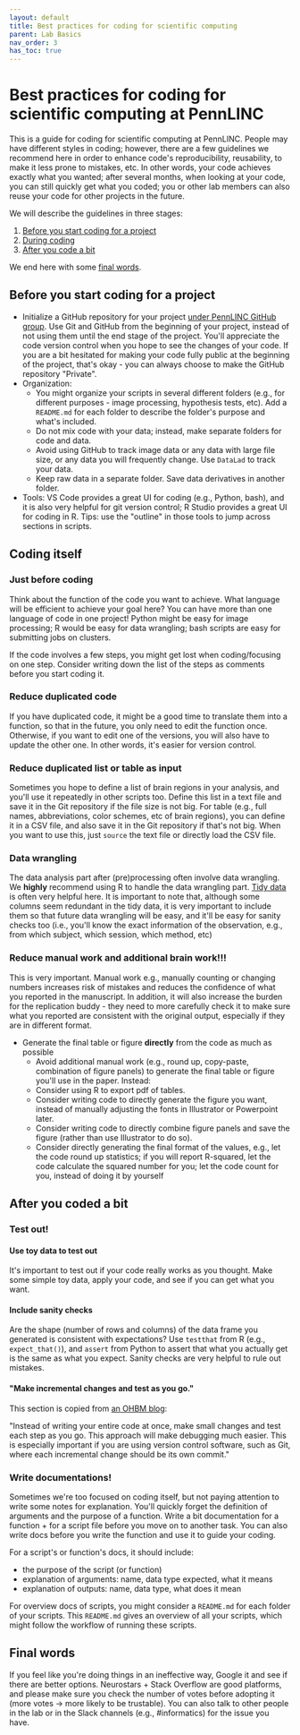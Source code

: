 ```yaml
---
layout: default
title: Best practices for coding for scientific computing
parent: Lab Basics
nav_order: 3
has_toc: true
---
```


# Best practices for coding for scientific computing at PennLINC

This is a guide for coding for scientific computing at PennLINC. People may have different styles
in coding; however, there are a few guidelines we recommend here in order to enhance code's reproducibility, reusability, to make it less prone to mistakes, etc. In other words, your 
code achieves exactly what you wanted; after several months, when looking at your code, you 
can still quickly get what you coded; you or other lab members can also reuse your code for other projects in the future.

We will describe the guidelines in three stages: 

1. [Before you start coding for a project](#before-you-start-coding-for-a-project)
2. [During coding](#coding-itself)
3. [After you code a bit](#after-you-coded-a-bit)

We end here with some [final words](#final-words).

## Before you start coding for a project

* Initialize a GitHub repository for your project [under PennLINC GitHub group](https://github.com/PennLINC). Use Git and GitHub from the beginning of your project, instead of not using them until the end stage of the project. You'll appreciate the code version control when you hope to see the changes of your code. If you are a bit hesitated for making your code fully public at the beginning of the project, that's okay - you can always choose to make the GitHub repository "Private".
* Organization:
  * You might organize your scripts in several different folders (e.g., for different purposes - image processing, hypothesis tests, etc). Add a `README.md` for each folder to describe the folder's purpose and what's included.
  * Do not mix code with your data; instead, make separate folders for code and data.
  * Avoid using GitHub to track image data or any data with large file size, or any data you will frequently change. Use `DataLad` to track your data.
  * Keep raw data in a separate folder. Save data derivatives in another folder.
* Tools: VS Code provides a great UI for coding (e.g., Python, bash), and it is also very helpful for git version control; R Studio provides a great UI for coding in R. Tips: use the "outline" in those tools to jump across sections in scripts.


## Coding itself

### Just before coding
Think about the function of the code you want to achieve. What language will be efficient to achieve your goal here? You can have more than one language of code in one project! Python might be easy for image processing; R would be easy for data wrangling; bash scripts are easy for submitting jobs on clusters.

If the code involves a few steps, you might get lost when coding/focusing on one step. Consider writing down the list of the steps as comments before you start coding it.

### Reduce duplicated code
If you have duplicated code, it might be a good time to translate them into a function, so that in the future, you only need to edit the function once. Otherwise, if you want to edit one of the versions, you will also have to update the other one. In other words, it's easier for version control.

### Reduce duplicated list or table as input
Sometimes you hope to define a list of brain regions in your analysis, and you'll use it repeatedly in other scripts too. Define this list in a text file and save it in the Git repository if the file size is not big. For table (e.g., full names, abbreviations, color schemes, etc of brain regions), you can define it in a CSV file, and also save it in the Git repository if that's not big. When you want to use this, just `source` the text file or directly load the CSV file.


### Data wrangling
The data analysis part after (pre)processing often involve data wrangling. We **highly** recommend using R to handle the data wrangling part. [Tidy data](https://r4ds.had.co.nz/tidy-data.html) is often very helpful here. It is important to note that, although some columns seem redundant in the tidy data, it is very important to include them so that future data wrangling will be easy, and it'll be easy for sanity checks too (i.e., you'll know the exact information of the observation, e.g., from which subject, which session, which method, etc)

### Reduce manual work and additional brain work!!!
This is very important. Manual work e.g., manually counting or changing numbers increases risk of mistakes and reduces the confidence of what you reported in the manuscript. In addition, it will also increase the burden for the replication buddy - they need to more carefully check it to make sure what you reported are consistent with the original output, especially if they are in different format.

* Generate the final table or figure **directly** from the code as much as possible
  * Avoid additional manual work (e.g., round up, copy-paste, combination of figure panels) to generate the final table or figure you'll use in the paper. Instead:
  * Consider using R to export pdf of tables.
  * Consider writing code to directly generate the figure you want, instead of manually adjusting the fonts in Illustrator or Powerpoint later.
  * Consider writing code to directly combine figure panels and save the figure (rather than use Illustrator to do so).
  * Consider directly generating the final format of the values, e.g., let the code round up statistics; if you will report R-squared, let the code calculate the squared number for you; let the code count for you, instead of doing it by yourself

## After you coded a bit

### Test out!

#### Use toy data to test out
It's important to test out if your code really works as you thought. Make some simple toy data, apply your code, and see if you can get what you want.

#### Include sanity checks
Are the shape (number of rows and columns) of the data frame you generated is consistent with expectations? Use `testthat` from R (e.g., `expect_that()`), and `assert` from Python to assert that what you actually get is the same as what you expect. Sanity checks are very helpful to rule out mistakes.

#### "Make incremental changes and test as you go."
This section is copied from [an OHBM blog](https://www.ohbmtrainees.com/blog-overview/2023/2/10/coding-best-practices-for-academia-bridging-the-gap-between-research-and-industry):

"Instead of writing your entire code at once, make small changes and test each step as you go. This approach will make debugging much easier. This is especially important if you are using version control software, such as Git, where each incremental change should be its own commit."


### Write documentations!
Sometimes we're too focused on coding itself, but not paying attention to write some notes for explanation. You'll quickly forget the definition of arguments and the purpose of a function. Write a bit documentation for a function + for a script file before you move on to another task. You can also write docs before you write the function and use it to guide your coding.

For a script's or function's docs, it should include:
* the purpose of the script (or function)
* explanation of arguments: name, data type expected, what it means
* explanation of outputs: name, data type, what does it mean

For overview docs of scripts, you might consider a `README.md` for each folder of your scripts. This `README.md` gives an overview of all your scripts, which might follow the workflow of running these scripts.


## Final words
If you feel like you're doing things in an ineffective way, Google it and see if there are better options. Neurostars + Stack Overflow are good platforms, and please make sure you check the number of votes before adopting it (more votes -> more likely to be trustable). You can also talk to other people in the lab or in the Slack channels (e.g., #informatics) for the issue you have.

